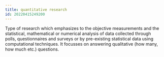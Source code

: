 ```yaml
---
title: quantitative research
id: 20220415249200
---
```


Type of research which emphasizes to the objective measurements and the statistical, mathematical or numerical analysis of data collected through polls, questionnaires and surveys or by pre-existing statistical data using computational techniques. It focusses on answering qualitative (how many, how much etc.) questions.
